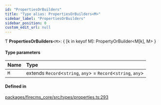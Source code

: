 ```yaml
---
id: "PropertiesOrBuilders"
title: "Type alias: PropertiesOrBuilders<M>"
sidebar_label: "PropertiesOrBuilders"
sidebar_position: 0
custom_edit_url: null
---
```


Ƭ **PropertiesOrBuilders**\<`M`\>: \{ [k in keyof M]: PropertyOrBuilder\<M[k], M\> }

#### Type parameters

| Name | Type |
| :------ | :------ |
| `M` | extends `Record`\<`string`, `any`\> = `Record`\<`string`, `any`\> |

#### Defined in

[packages/firecms_core/src/types/properties.ts:293](https://github.com/FireCMSco/firecms/blob/d45f3739/packages/firecms_core/src/types/properties.ts#L293)
